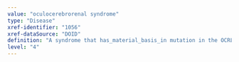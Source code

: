 ```yaml
---
value: "oculocerebrorenal syndrome"
type: "Disease"
xref-identifier: "1056"
xref-dataSource: "DOID"
definition: "A syndrome that has_material_basis_in mutation in the OCRL gene on chromosome Xq26 and that is characterized by hydrophthalmia, cataract, mental retardation, vitamin D-resistant rickets, amino aciduria, and reduced ammonia production by the kidney.|OMIM mapping confirmed by DO. [SN]."
level: "4"
---
```

